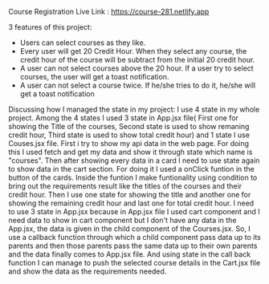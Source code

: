 Course Registration
Live Link : https://course-281.netlify.app

3 features of this project:

- Users can select courses as they like.
- Every user will get 20 Credit Hour. When they select any course, the credit hour of the course will be subtract from the initial 20 credit hour.
- A user can not select courses above the 20 hour. If a user try to select courses, the user will get a toast notification.
- A user can not select a course twice. If he/she tries to do it, he/she will get a toast notification

Discussing how I managed the state in my project:
I use 4 state in my whole project. Among the 4 states I used 3 state in App.jsx file( First one for showing the Title of the courses, Second state is used to show remaning credit hour, Third state is used to show total credit hour) and 1 state I use Couses.jsx file.
First i try to show my api data in the web page. For doing this I used fetch and get my data and show it through state which name is "courses". Then after showing every data in a card I need to use state again to show data in the cart section. For doing it I used
a onClick funtion in the button of the cards. Inside the funtion I make funtionality using condition to bring out the requirements result like the titles of the courses and their credit hour. Then I use one state for showing the title and another one for showing the remaining credit hour and last one for total credit hour. I need to use 3 state in App.jsx because in App.jsx file I used cart component and I need data to show in cart component but I don't have any data in the App.jsx, the data is given in the child component of the Courses.jsx. So, I use a callback function through which a child component pass data up to its parents and then those parents pass the same data up to their own parents and the data finally comes to App.jsx file. And using state in the call back function I can manage to push the selected course details in the Cart.jsx file and show the data as the requirements needed.
